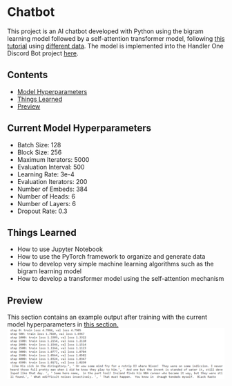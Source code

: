# Chatbot

This project is an AI chatbot developed with Python using the bigram learning model followed by a self-attention transformer model, following [this tutorial](https://youtu.be/kCc8FmEb1nY?si=U23EW0zKkTpJCBUD) using  [different data](human_chat.txt). The model is implemented into the Handler One Discord Bot project [here](https://github.com/3r1cZ/Handler-One).

## Contents
* [Model Hyperparameters](#current-model-hyperparameters)
* [Things Learned](#things-learned)
* [Preview](#preview)

## Current Model Hyperparameters
* Batch Size: 128
* Block Size: 256
* Maximum Iterators: 5000
* Evaluation Interval: 500
* Learning Rate: 3e-4
* Evaluation Iterators: 200
* Number of Embeds: 384
* Number of Heads: 6
* Number of Layers: 6
* Dropout Rate: 0.3

## Things Learned
* How to use Jupyter Notebook
* How to use the PyTorch framework to organize and generate data
* How to develop very simple machine learning algorithms such as the bigram learning model
* How to develop a transformer model using the self-attention mechanism

## Preview
This section contains an example output after training with the current model hyperparameters in [this section.](#current-model-hyperparameters)
<img src='chatbotOutput2.png'>
